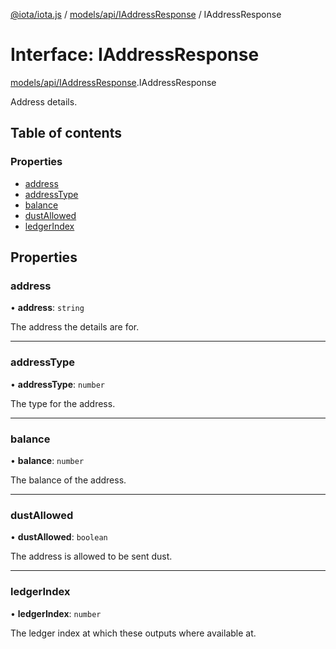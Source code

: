 [@iota/iota.js](../README.md) / [models/api/IAddressResponse](../modules/models_api_IAddressResponse.md) / IAddressResponse

# Interface: IAddressResponse

[models/api/IAddressResponse](../modules/models_api_IAddressResponse.md).IAddressResponse

Address details.

## Table of contents

### Properties

- [address](models_api_IAddressResponse.IAddressResponse.md#address)
- [addressType](models_api_IAddressResponse.IAddressResponse.md#addresstype)
- [balance](models_api_IAddressResponse.IAddressResponse.md#balance)
- [dustAllowed](models_api_IAddressResponse.IAddressResponse.md#dustallowed)
- [ledgerIndex](models_api_IAddressResponse.IAddressResponse.md#ledgerindex)

## Properties

### address

• **address**: `string`

The address the details are for.

___

### addressType

• **addressType**: `number`

The type for the address.

___

### balance

• **balance**: `number`

The balance of the address.

___

### dustAllowed

• **dustAllowed**: `boolean`

The address is allowed to be sent dust.

___

### ledgerIndex

• **ledgerIndex**: `number`

The ledger index at which these outputs where available at.

